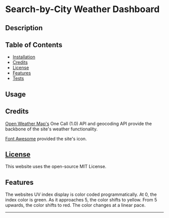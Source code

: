 # Search-by-City Weather Dashboard

## Description 



## Table of Contents


* [Installation](#installation)
* [Credits](#credits)
* [License](#license)
* [Features](#features)
* [Tests](#tests)


## Usage 



## Credits

[Open Weather Map's](https://openweathermap.org/) One Call (1.0) API and geocoding API provide the backbone of the site's weather functionality. 

[Font Awesome](https://fontawesome.com/icons/sun?s=solid) provided the site's icon.


## [License](./LICENSE)

This website uses the open-source MIT License.

## Features

The websites UV index display is color coded programmatically. At 0, the index color is green. As it approaches 5, the color shifts to yellow. From 5 upwards, the color shifts to red. The color changes at a linear pace. 

---

